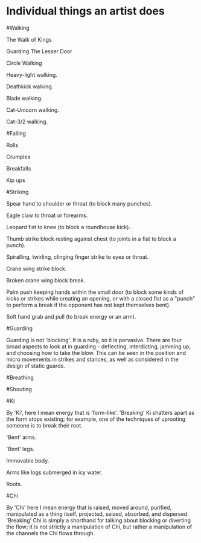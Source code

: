 Individual things an artist does
================================

#Walking

The Walk of Kings

Guarding The Lesser Door

Circle Walking

Heavy-light walking.

Deathkick walking.

Blade walking.

Cat-Unicorn walking.

Cat-3/2 walking.

#Falling

Rolls

Crumples

Breakfalls

Kip ups

#Striking

Spear hand to shoulder or throat (to block many punches).

Eagle claw to throat or forearms.

Leopard fist to knee (to block a roundhouse kick).

Thumb strike block resting against chest (to joints in a fist to block a punch).

Spiralling, twirling, clinging finger strike to eyes or throat.

Crane wing strike block.

Broken crane wing block break.

Palm push keeping hands within the small door (to block some kinds of kicks or strikes while creating an opening, or with a closed fist as a "punch" to perform a break if the opponent has not kept themselves bent).

Soft hand grab and pull (to break energy or an arm).

#Guarding

Guarding is not 'blocking'. It is a ruby, so it is pervasive.
There are four broad aspects to look at in guarding - deflecting, interdicting, jamming up, and choosing how to take the blow.
This can be seen in the position and micro movements in strikes and stances, as well as considered in the design of static guards.

#Breathing

#Shouting

#Ki

By 'Ki', here I mean energy that is 'form-like'. 'Breaking' Ki shatters apart as the form stops existing; for example, one of the techniques of uprooting someone is to break their root.

'Bent' arms.

'Bent' legs.

Immovable body.

Arms like logs submerged in icy water.

Roots.

#Chi

By 'Chi' here I mean energy that is raised, moved around, purified, manipulated as a thing itself, projected, seized, absorbed, and dispersed. 'Breaking' Chi is simply a shorthand for talking about blocking or diverting the flow; it is not strictly a manipulation of Chi, but rather a manipulation of the channels the Chi flows through.
